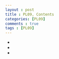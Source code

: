 ```yaml
---
layout : post
title : PL09, Contents
categories: [PL09]
comments : true
tags : [PL09]
---
```


- <a href='' class='jb-medium'></a>
- <a href='' class='jb-medium'></a>
- <a href='' class='jb-medium'></a>
